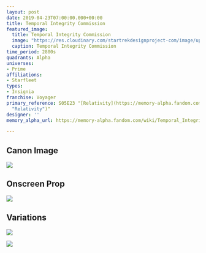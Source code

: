```yaml
---
layout: post
date: 2019-04-23T07:00:00.000+00:00
title: Temporal Integrity Commission
featured_image:
  title: Temporal Integrity Commission
  image: "https://res.cloudinary.com/startrekdesignproject-com/image/upload/v1556037908/TemporalIntegrityCommission.png"
  caption: Temporal Integrity Commission
time_period: 2800s
quadrants: Alpha
universes:
- Prime
affiliations:
- Starfleet
types:
- Insignia
franchise: Voyager
primary_reference: S05E23 "[Relativity](https://memory-alpha.fandom.com/wiki/Relativity
  "Relativity")"
designer: ''
memory_alpha_url: https://memory-alpha.fandom.com/wiki/Temporal_Integrity_Commission

---
```

## Canon Image

![](https://res.cloudinary.com/startrekdesignproject-com/image/upload/v1556037908/TemporalIntegrityCommission1.jpg)

## Onscreen Prop

![](https://res.cloudinary.com/startrekdesignproject-com/image/upload/v1567477957/TemporalIntegrityCommission_Prop.jpg)

## Variations

![](https://res.cloudinary.com/startrekdesignproject-com/image/upload/v1556037908/TemporalIntegrityCommissionVar1.jpg)

![](https://res.cloudinary.com/startrekdesignproject-com/image/upload/v1556037908/TemporalIntegrityCommissionVar2.jpg)